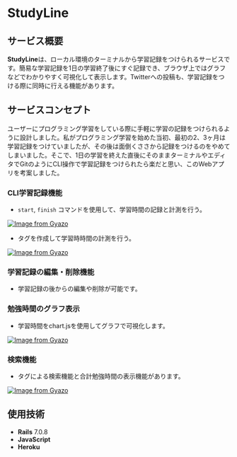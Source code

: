 # StudyLine

## サービス概要
**StudyLine**は、ローカル環境のターミナルから学習記録をつけられるサービスです。簡易な学習記録を1日の学習終了後にすぐ記録でき、ブラウザ上ではグラフなどでわかりやすく可視化して表示します。Twitterへの投稿も、学習記録をつける際に同時に行える機能があります。

## サービスコンセプト
ユーザーにプログラミング学習をしている際に手軽に学習の記録をつけられるように設計しました。私がプログラミング学習を始めた当初、最初の2、3ヶ月は学習記録をつけていましたが、その後は面倒くささから記録をつけるのをやめてしまいました。そこで、1日の学習を終えた直後にそのままターミナルやエディタでGitのようにCLI操作で学習記録をつけられたら楽だと思い、このWebアプリを考案しました。

### CLI学習記録機能
- `start`, `finish` コマンドを使用して、学習時間の記録と計測を行う。

[![Image from Gyazo](https://i.gyazo.com/a9a12e0fad5f37858992795b158648a7.png)](https://gyazo.com/a9a12e0fad5f37858992795b158648a7)

- タグを作成して学習時時間の計測を行う。

[![Image from Gyazo](https://i.gyazo.com/c53dca943a4c1d475a5252762d35374c.png)](https://gyazo.com/c53dca943a4c1d475a5252762d35374c)

### 学習記録の編集・削除機能
- 学習記録の後からの編集や削除が可能です。

### 勉強時間のグラフ表示
- 学習時間をchart.jsを使用してグラフで可視化します。

[![Image from Gyazo](https://i.gyazo.com/51ec9cbcac409ef9a8f9deb006e1b89c.png)](https://gyazo.com/51ec9cbcac409ef9a8f9deb006e1b89c)


### 検索機能
- タグによる検索機能と合計勉強時間の表示機能があります。

[![Image from Gyazo](https://i.gyazo.com/f585f73e8eff7378b2056fb7ae51f9d2.png)](https://gyazo.com/f585f73e8eff7378b2056fb7ae51f9d2)

## 使用技術

- **Rails** 7.0.8
- **JavaScript**
- **Heroku**
